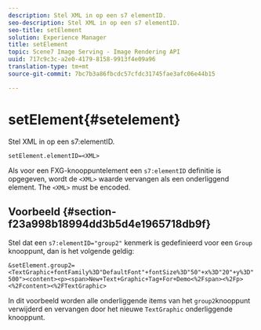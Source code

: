 ```yaml
---
description: Stel XML in op een s7 elementID.
seo-description: Stel XML in op een s7 elementID.
seo-title: setElement
solution: Experience Manager
title: setElement
topic: Scene7 Image Serving - Image Rendering API
uuid: 717c9c3c-a2e0-4179-8158-9913f4e09a96
translation-type: tm+mt
source-git-commit: 7bc7b3a86fbcdc57cfdc31745fae3afc06e44b15

---
```



# setElement{#setelement}

Stel XML in op een s7:elementID.

`setElement.elementID=<XML>`

Als voor een FXG-knooppuntelement een `s7:elementID` definitie is opgegeven, wordt de `<XML>` waarde vervangen als een onderliggend element. The `<XML>` must be encoded.

## Voorbeeld {#section-f23a998b18994dd3b5d4e1965718db9f}

Stel dat een `s7:elementID="group2"` kenmerk is gedefinieerd voor een `Group` knooppunt, dan is het volgende geldig:

`&setElement.group2=<TextGraphic+fontFamily%3D"DefaultFont"+fontSize%3D"50"+x%3D"20"+y%3D"500"><content><p><span>New+Text+Graphic+Tag+For+Demo<%2Fspan><%2Fp><%2Fcontent><%2FTextGraphic>`

In dit voorbeeld worden alle onderliggende items van het `group2`knooppunt verwijderd en vervangen door het nieuwe `TextGraphic` onderliggende knooppunt.
